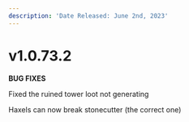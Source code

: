 ```yaml
---
description: 'Date Released: June 2nd, 2023'
---
```


# v1.0.73.2

**BUG FIXES**


Fixed the ruined tower loot not generating

Haxels can now break stonecutter (the correct one)
